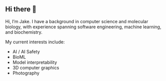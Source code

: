 ## Hi there 👋

Hi, I’m Jake. I have a background in computer science and molecular biology, with experience spanning software engineering, machine learning, and biochemistry.

My current interests include:
* AI / AI Safety
* BioML
* Model interpretability
* 3D computer graphics
* Photography

<!--
**jake-yukich/jake-yukich** is a ✨ _special_ ✨ repository because its `README.md` (this file) appears on your GitHub profile.

Here are some ideas to get you started:

- 🔭 I’m currently working on ...
- 🌱 I’m currently learning ...
- 👯 I’m looking to collaborate on ...
- 🤔 I’m looking for help with ...
- 💬 Ask me about ...
- 📫 How to reach me: ...
- 😄 Pronouns: ...
- ⚡ Fun fact: ...
-->
